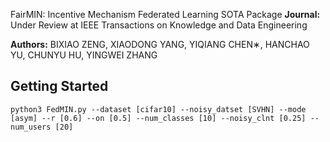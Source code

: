 FairMIN: Incentive Mechanism Federated Learning SOTA Package
**Journal:** Under Review at IEEE Transactions on Knowledge and Data Engineering

**Authors:** BIXIAO ZENG, XIAODONG YANG, YIQIANG CHEN∗, HANCHAO YU, CHUNYU HU, YINGWEI ZHANG



**Getting Started**
---

```pseudocode
python3 FedMIN.py --dataset [cifar10] --noisy_datset [SVHN] --mode [asym] --r [0.6] --on [0.5] --num_classes [10] --noisy_clnt [0.25] --num_users [20] 
```

